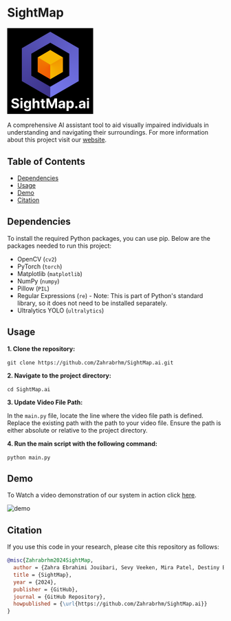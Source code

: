 # SightMap
<img src="./logo/logo.png" alt="Logo" width="200"/>

A comprehensive AI assistant tool to aid visually impaired individuals in understanding and navigating their surroundings.
For more information about this project visit our [website](https://sites.google.com/ualberta.ca/sightmap-ai?usp=sharing).

## Table of Contents
- [Dependencies](#dependencies)
- [Usage](#usage)
- [Demo](#demo)
- [Citation](#citation)

## Dependencies

To install the required Python packages, you can use pip. Below are the packages needed to run this project:

- OpenCV (`cv2`)
- PyTorch (`torch`)
- Matplotlib (`matplotlib`)
- NumPy (`numpy`)
- Pillow (`PIL`)
- Regular Expressions (`re`) - Note: This is part of Python's standard library, so it does not need to be installed separately.
- Ultralytics YOLO (`ultralytics`)

## Usage
**1. Clone the repository:**

```git clone https://github.com/Zahrabrhm/SightMap.ai.git```

**2. Navigate to the project directory:**

```cd SightMap.ai```

**3. Update Video File Path:**

In the `main.py` file, locate the line where the video file path is defined. Replace the existing path with the path to your video file. Ensure the path is either absolute or relative to the project directory.

**4. Run the main script with the following command:**

```python main.py```

## Demo

To Watch a video demonstration of our system in action click [here](https://www.youtube.com/watch?v=N68TiqHG25s).

<img src="./demo_image/demo_img.jpg" alt="demo" width="400"/>



## Citation 

If you use this code in your research, please cite this repository as follows:
```bibtex
@misc{Zahrabrhm2024SightMap,
  author = {Zahra Ebrahimi Jouibari, Sevy Veeken, Mira Patel, Destiny Bailey},
  title = {SightMap},
  year = {2024},
  publisher = {GitHub},
  journal = {GitHub Repository},
  howpublished = {\url{https://github.com/Zahrabrhm/SightMap.ai}}
}
```




